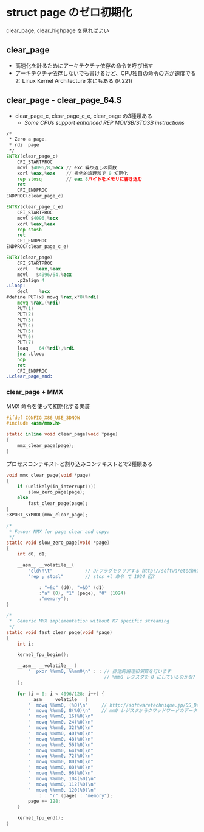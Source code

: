 # struct page のゼロ初期化

clear_page, clear_highpage を見ればよい

## clear_page

 * 高速化を計るためにアーキテクチャ依存の命令を呼び出す
 * アーキテクチャ依存しないでも書けるけど、CPU独自の命令の方が速度でる と Linux Kernel Architecture 本にもある (P.221)

## clear_page - clear_page_64.S

 * clear_page_c, clear_page_c_e, clear_page の3種類ある
   * _Some CPUs support enhanced REP MOVSB/STOSB instructions_

```asm
/*
 * Zero a page. 	
 * rdi	page
 */			
ENTRY(clear_page_c)
	CFI_STARTPROC
	movl $4096/8,%ecx // exc 繰り返しの回数
	xorl %eax,%eax    // 排他的論理和で 0 初期化
	rep stosq         // eax 8バイトをメモリに書き込む
	ret
	CFI_ENDPROC
ENDPROC(clear_page_c)

ENTRY(clear_page_c_e)
	CFI_STARTPROC
	movl $4096,%ecx
	xorl %eax,%eax
	rep stosb
	ret
	CFI_ENDPROC
ENDPROC(clear_page_c_e)

ENTRY(clear_page)
	CFI_STARTPROC
	xorl   %eax,%eax
	movl   $4096/64,%ecx
	.p2align 4
.Lloop:
	decl	%ecx
#define PUT(x) movq %rax,x*8(%rdi)
	movq %rax,(%rdi)
	PUT(1)
	PUT(2)
	PUT(3)
	PUT(4)
	PUT(5)
	PUT(6)
	PUT(7)
	leaq	64(%rdi),%rdi
	jnz	.Lloop
	nop
	ret
	CFI_ENDPROC
.Lclear_page_end:
``` 

### clear_page + MMX

MMX 命令を使って初期化する実装

```c
#ifdef CONFIG_X86_USE_3DNOW
#include <asm/mmx.h>

static inline void clear_page(void *page)
{
	mmx_clear_page(page);
}
```

プロセスコンテキストと割り込みコンテキストとで2種類ある

```c
void mmx_clear_page(void *page)
{
	if (unlikely(in_interrupt()))
		slow_zero_page(page);
	else
		fast_clear_page(page);
}
EXPORT_SYMBOL(mmx_clear_page);
```

```c
/*
 * Favour MMX for page clear and copy:
 */
static void slow_zero_page(void *page)
{
	int d0, d1;

	__asm__ __volatile__(
		"cld\n\t"            // DFフラグをクリアする http://softwaretechnique.jp/OS_Development/Tips/IA32_Instructions/CLD.html
		"rep ; stosl"        // stos +l 命令 で 1024 回?

			: "=&c" (d0), "=&D" (d1)
			:"a" (0), "1" (page), "0" (1024)
			:"memory");
}
```

```c
/*
 *	Generic MMX implementation without K7 specific streaming
 */
static void fast_clear_page(void *page)
{
	int i;

	kernel_fpu_begin();

	__asm__ __volatile__ (
		"  pxor %%mm0, %%mm0\n" : : // 排他的論理和演算を行います
                                    // %mm0 レジスタを 0 にしているのかな?
	);

	for (i = 0; i < 4096/128; i++) {
		__asm__ __volatile__ (
		"  movq %%mm0, (%0)\n"     // http://softwaretechnique.jp/OS_Development/Tips/IA32_MMX_Instructions/MOVQ.html
		"  movq %%mm0, 8(%0)\n"    // mm0 レジスタからクワッドワードのデータを転送する
		"  movq %%mm0, 16(%0)\n"
		"  movq %%mm0, 24(%0)\n"
		"  movq %%mm0, 32(%0)\n"
		"  movq %%mm0, 40(%0)\n"
		"  movq %%mm0, 48(%0)\n"
		"  movq %%mm0, 56(%0)\n"
		"  movq %%mm0, 64(%0)\n"
		"  movq %%mm0, 72(%0)\n"
		"  movq %%mm0, 80(%0)\n"
		"  movq %%mm0, 88(%0)\n"
		"  movq %%mm0, 96(%0)\n"
		"  movq %%mm0, 104(%0)\n"
		"  movq %%mm0, 112(%0)\n"
		"  movq %%mm0, 120(%0)\n"
			: : "r" (page) : "memory");
		page += 128;
	}

	kernel_fpu_end();
}
```